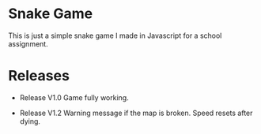 # Snake Game

This is just a simple snake game I made in Javascript for a school assignment.

# Releases

- Release V1.0
Game fully working.

- Release V1.2
Warning message if the map is broken.
Speed resets after dying.
